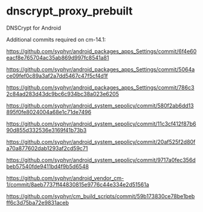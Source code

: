 # dnscrypt_proxy_prebuilt
DNSCrypt for Android

Additional commits required on cm-14.1:

https://github.com/syphyr/android_packages_apps_Settings/commit/6f4e60eacf8e765704ac35ab869d997fc8541a81

https://github.com/syphyr/android_packages_apps_Settings/commit/5064ace09fef0c89a3af2a7dd5467c47f5cf4d1f

https://github.com/syphyr/android_packages_apps_Settings/commit/786c32c84ad283d43dc9bc6c934bc38a023e6205

https://github.com/syphyr/android_system_sepolicy/commit/580f2ab6dd13895f0fe8024004a68e1c71de7496

https://github.com/syphyr/android_system_sepolicy/commit/11c3cf412f87b690d855d332536e3169f41b73b3

https://github.com/syphyr/android_system_sepolicy/commit/20af525f2d80fa70a877602dab1293af2cd59c71

https://github.com/syphyr/android_system_sepolicy/commit/9717a0fec356dbeb57540fde9411bd4f9b5d6548

https://github.com/syphyr/android_vendor_cm-1/commit/8aeb7737ff44830815e9776c44e334e2d51561a

https://github.com/syphyr/cm_build_scripts/commit/59b173830ce78be1bebff6c3d75ba72e9831aceb
